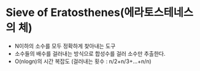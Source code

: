 # Sieve of Eratosthenes(에라토스테네스의 체)
* N이하의 소수를 모두 정확하게 찾아내는 도구
* 소수들의 배수를 걸러내는 방식으로 합성수를 걸러 소수만 추출한다.
* O(nlogn)의 시간 복잡도 (걸러내는 횟수 : n/2+n/3+...+n/n)
